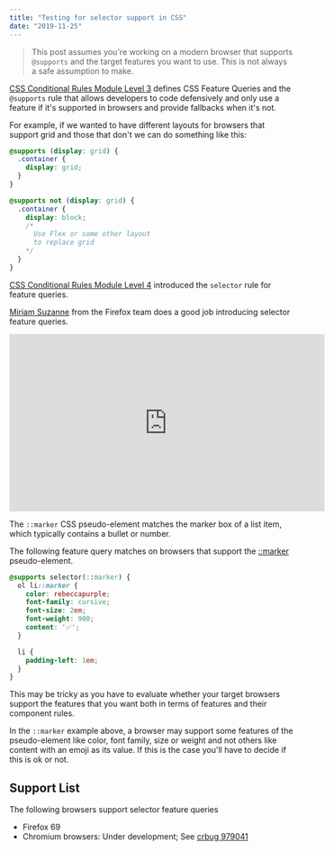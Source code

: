 ```yaml
---
title: "Testing for selector support in CSS"
date: "2019-11-25"
---
```


> This post assumes you're working on a modern browser that supports `@supports` and the target features you want to use. This is not always a safe assumption to make.

[CSS Conditional Rules Module Level 3](https://drafts.csswg.org/css-conditional-3/) defines CSS Feature Queries and the `@supports` rule that allows developers to code defensively and only use a feature if it's supported in browsers and provide fallbacks when it's not.

For example, if we wanted to have different layouts for browsers that support grid and those that don't we can do something like this:

```css
@supports (display: grid) {
  .container {
    display: grid;
  }
}

@supports not (display: grid) {
  .container {
    display: block;
    /*
      Use Flex or some other layout 
      to replace grid
    */
  }
}
```

[CSS Conditional Rules Module Level 4](https://drafts.csswg.org/css-conditional-4/) introduced the `selector` rule for feature queries.

[Miriam Suzanne](https://twitter.com/MiriSuzanne) from the Firefox team does a good job introducing selector feature queries.

<iframe width="560" height="315" src="https://www.youtube.com/embed/WjvJheGhHIQ" frameborder="0" allow="accelerometer; autoplay; encrypted-media; gyroscope; picture-in-picture" allowfullscreen></iframe>

The `::marker` CSS pseudo-element matches the marker box of a list item, which typically contains a bullet or number.

The following feature query matches on browsers that support the [::marker](https://css-tricks.com/almanac/selectors/m/marker/) pseudo-element.

```css
@supports selector(::marker) {
  ol li::marker {
    color: rebeccapurple;
    font-family: cursive;
    font-size: 2em;
    font-weight: 900;
    content: '✅';
  }

  li {
    padding-left: 1em;
  }
}
```

This may be tricky as you have to evaluate whether your target browsers support the features that you want both in terms of features and their component rules.

In the `::marker` example above, a browser may support some features of the pseudo-element like color, font family, size or weight and not others like content with an emoji as its value. If this is the case you'll have to decide if this is ok or not.

## Support List

The following browsers support selector feature queries

- Firefox 69
- Chromium browsers: Under development; See [crbug 979041](https://bugs.chromium.org/p/chromium/issues/detail?id=979041)
